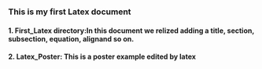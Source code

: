 ### This is my first Latex document
#### 1. First_Latex directory:In this document we relized adding a title, section, subsection, equation, alignand so on.
#### 2. Latex_Poster: This is a poster example edited by latex
